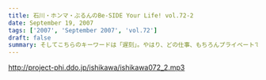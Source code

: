```yaml
---
title: 石川・ホンマ・ぶるんのBe-SIDE Your Life! vol.72-2
date: September 19, 2007
tags: ['2007', 'September 2007', 'vol.72']
draft: false
summary: そしてこちらのキーワードは「遅刻」。やはり、どの仕事、もちろんプライベートでも、「遅刻」は厳禁でございますけれども・・・はたして、ウェディングがらみの「遅刻」とは一体何があったか？？NAMAE
---
```


http://project-phi.ddo.jp/ishikawa/ishikawa072_2.mp3